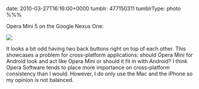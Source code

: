 date: 2010-03-27T16:16:00+0000
tumblr: 477150311
tumblrType: photo
%%%

Opera Mini 5 on the Google Nexus One:

![](tumblr_kzy7vclxoa1qbnvjco1_1280.jpg)

It looks a bit odd having two back buttons right on top of each other.  This showcases a problem for cross-platform applications: should Opera Mini for Android look and act like Opera Mini or should it fit in with Android?  I think Opera Software tends to place more importance on cross-platform consistency than I would. However, I do only use the Mac and the iPhone so my opinion is not balanced.
